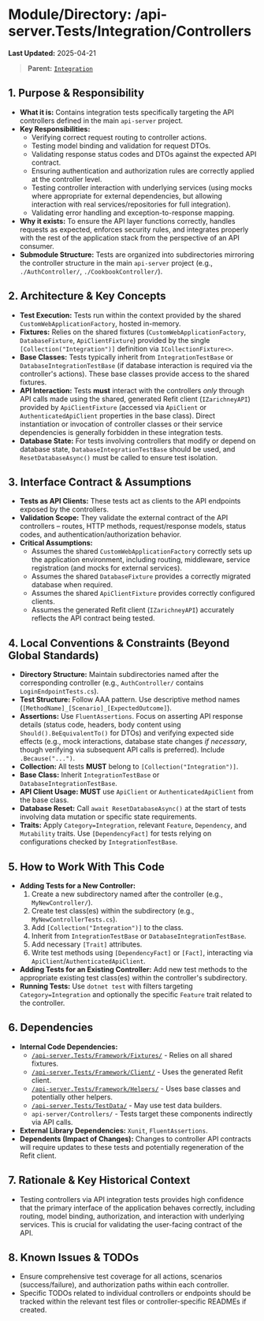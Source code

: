 # Module/Directory: /api-server.Tests/Integration/Controllers

**Last Updated:** 2025-04-21

> **Parent:** [`Integration`](../README.md)

## 1. Purpose & Responsibility

* **What it is:** Contains integration tests specifically targeting the API controllers defined in the main `api-server` project.
* **Key Responsibilities:**
    * Verifying correct request routing to controller actions.
    * Testing model binding and validation for request DTOs.
    * Validating response status codes and DTOs against the expected API contract.
    * Ensuring authentication and authorization rules are correctly applied at the controller level.
    * Testing controller interaction with underlying services (using mocks where appropriate for external dependencies, but allowing interaction with real services/repositories for full integration).
    * Validating error handling and exception-to-response mapping.
* **Why it exists:** To ensure the API layer functions correctly, handles requests as expected, enforces security rules, and integrates properly with the rest of the application stack from the perspective of an API consumer.
* **Submodule Structure:** Tests are organized into subdirectories mirroring the controller structure in the main `api-server` project (e.g., `./AuthController/`, `./CookbookController/`).

## 2. Architecture & Key Concepts

* **Test Execution:** Tests run within the context provided by the shared `CustomWebApplicationFactory`, hosted in-memory.
* **Fixtures:** Relies on the shared fixtures (`CustomWebApplicationFactory`, `DatabaseFixture`, `ApiClientFixture`) provided by the single `[Collection("Integration")]` definition via `ICollectionFixture<>`.
* **Base Classes:** Tests typically inherit from `IntegrationTestBase` or `DatabaseIntegrationTestBase` (if database interaction is required via the controller's actions). These base classes provide access to the shared fixtures.
* **API Interaction:** Tests **must** interact with the controllers *only* through API calls made using the shared, generated Refit client (`IZarichneyAPI`) provided by `ApiClientFixture` (accessed via `ApiClient` or `AuthenticatedApiClient` properties in the base class). Direct instantiation or invocation of controller classes or their service dependencies is generally forbidden in these integration tests.
* **Database State:** For tests involving controllers that modify or depend on database state, `DatabaseIntegrationTestBase` should be used, and `ResetDatabaseAsync()` must be called to ensure test isolation.

## 3. Interface Contract & Assumptions

* **Tests as API Clients:** These tests act as clients to the API endpoints exposed by the controllers.
* **Validation Scope:** They validate the external contract of the API controllers – routes, HTTP methods, request/response models, status codes, and authentication/authorization behavior.
* **Critical Assumptions:**
    * Assumes the shared `CustomWebApplicationFactory` correctly sets up the application environment, including routing, middleware, service registration (and mocks for external services).
    * Assumes the shared `DatabaseFixture` provides a correctly migrated database when required.
    * Assumes the shared `ApiClientFixture` provides correctly configured clients.
    * Assumes the generated Refit client (`IZarichneyAPI`) accurately reflects the API contract being tested.

## 4. Local Conventions & Constraints (Beyond Global Standards)

* **Directory Structure:** Maintain subdirectories named after the corresponding controller (e.g., `AuthController/` contains `LoginEndpointTests.cs`).
* **Test Structure:** Follow AAA pattern. Use descriptive method names (`[MethodName]_[Scenario]_[ExpectedOutcome]`).
* **Assertions:** Use `FluentAssertions`. Focus on asserting API response details (status code, headers, body content using `Should().BeEquivalentTo()` for DTOs) and verifying expected side effects (e.g., mock interactions, database state changes *if necessary*, though verifying via subsequent API calls is preferred). Include `.Because("...")`.
* **Collection:** All tests **MUST** belong to `[Collection("Integration")]`.
* **Base Class:** Inherit `IntegrationTestBase` or `DatabaseIntegrationTestBase`.
* **API Client Usage:** **MUST** use `ApiClient` or `AuthenticatedApiClient` from the base class.
* **Database Reset:** Call `await ResetDatabaseAsync()` at the start of tests involving data mutation or specific state requirements.
* **Traits:** Apply `Category=Integration`, relevant `Feature`, `Dependency`, and `Mutability` traits. Use `[DependencyFact]` for tests relying on configurations checked by `IntegrationTestBase`.

## 5. How to Work With This Code

* **Adding Tests for a New Controller:**
    1. Create a new subdirectory named after the controller (e.g., `MyNewController/`).
    2. Create test class(es) within the subdirectory (e.g., `MyNewControllerTests.cs`).
    3. Add `[Collection("Integration")]` to the class.
    4. Inherit from `IntegrationTestBase` or `DatabaseIntegrationTestBase`.
    5. Add necessary `[Trait]` attributes.
    6. Write test methods using `[DependencyFact]` or `[Fact]`, interacting via `ApiClient`/`AuthenticatedApiClient`.
* **Adding Tests for an Existing Controller:** Add new test methods to the appropriate existing test class(es) within the controller's subdirectory.
* **Running Tests:** Use `dotnet test` with filters targeting `Category=Integration` and optionally the specific `Feature` trait related to the controller.

## 6. Dependencies

* **Internal Code Dependencies:**
    * [`/api-server.Tests/Framework/Fixtures/`](../../Framework/Fixtures/README.md) - Relies on all shared fixtures.
    * [`/api-server.Tests/Framework/Client/`](../../Framework/Client/README.md) - Uses the generated Refit client.
    * [`/api-server.Tests/Framework/Helpers/`](../../Framework/Helpers/README.md) - Uses base classes and potentially other helpers.
    * [`/api-server.Tests/TestData/`](../../TestData/README.md) - May use test data builders.
    * `api-server/Controllers/` - Tests target these components indirectly via API calls.
* **External Library Dependencies:** `Xunit`, `FluentAssertions`.
* **Dependents (Impact of Changes):** Changes to controller API contracts will require updates to these tests and potentially regeneration of the Refit client.

## 7. Rationale & Key Historical Context

* Testing controllers via API integration tests provides high confidence that the primary interface of the application behaves correctly, including routing, model binding, authorization, and interaction with underlying services. This is crucial for validating the user-facing contract of the API.

## 8. Known Issues & TODOs

* Ensure comprehensive test coverage for all actions, scenarios (success/failure), and authorization paths within each controller.
* Specific TODOs related to individual controllers or endpoints should be tracked within the relevant test files or controller-specific READMEs if created.

